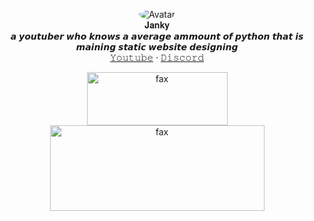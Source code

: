 <p align="center"> 
</p>
<p align="center">
  <p align="center">
  <img src="https://cdn.discordapp.com/attachments/762176053484978216/762815913783197706/81.gif" alt="Avatar" style="border-radius: 75%;">
   <br />
   𝐉𝐚𝐧𝐤𝐲
    <br />
   𝙖 𝙮𝙤𝙪𝙩𝙪𝙗𝙚𝙧 𝙬𝙝𝙤 𝙠𝙣𝙤𝙬𝙨 𝙖 𝙖𝙫𝙚𝙧𝙖𝙜𝙚 𝙖𝙢𝙢𝙤𝙪𝙣𝙩 𝙤𝙛 𝙥𝙮𝙩𝙝𝙤𝙣 
    𝙩𝙝𝙖𝙩 𝙞𝙨 𝙢𝙖𝙞𝙣𝙞𝙣𝙜 𝙨𝙩𝙖𝙩𝙞𝙘 𝙬𝙚𝙗𝙨𝙞𝙩𝙚 𝙙𝙚𝙨𝙞𝙜𝙣𝙞𝙣𝙜
    <br />
    <a href="https://www.youtube.com/channel/UC5RALHI8pk4Z_X17sCDSYYg">𝚈𝚘𝚞𝚝𝚞𝚋𝚎</a>
    ·
    <a href="https://discord.bio/p/Janky">𝙳𝚒𝚜𝚌𝚘𝚛𝚍</a>
  </p>
</p>
<p align="center">  
  <a href="https://steamcommunity.com/id/ayuo">
    <img src="https://cdn.discordapp.com/attachments/743163056699211786/767605180442607648/unknown.png" alt="fax" width="225" height="85">
  </a>
  <br />
    <img src="https://cdn.discordapp.com/attachments/761758578163449917/767605590268051487/unknown.png" alt="fax" width="343" height="137">
</p>
